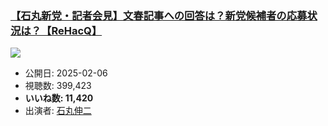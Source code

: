 ### [【石丸新党・記者会見】文春記事への回答は？新党候補者の応募状況は？【ReHacQ】](https://www.youtube.com/watch?v=6ahRaMRG95U)
[![](https://img.youtube.com/vi/6ahRaMRG95U/sddefault.jpg)](https://www.youtube.com/watch?v=6ahRaMRG95U)
-   公開日: 2025-02-06
-   視聴数: 399,423
-   **いいね数: 11,420**
-   出演者: [石丸伸二](/rehacq_fan/people/石丸伸二 "wikilink")
